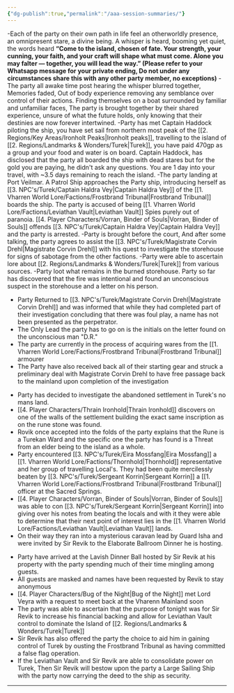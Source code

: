 ```yaml
---
{"dg-publish":true,"permalink":"/aaa-session-summaries/"}
---
```




<div class="transclusion internal-embed is-loaded"><div class="markdown-embed">



-Each of the party on their own path in life feel an otherworldly presence, an omnipresent stare, a divine being. A whisper is heard, booming yet quiet, the words heard **“Come to the island, chosen of fate. Your strength, your cunning, your faith, and your craft will shape what must come. Alone you may falter — together, you will lead the way.” (Please refer to your Whatsapp message for your private ending, Do not under any circumstances share this with any other party member, no exceptions)**
-The party all awake time post hearing the whisper blurred together, Memories faded, Out of body experience removing any semblance over control of their actions. Finding themselves on a boat surrounded by familiar and unfamiliar faces, The party is brought together by their shared experience, unsure of what the future holds, only knowing that their destinies are now forever intertwined.
-Party has met Captain Haddock piloting the ship, you have set sail from northern most peak of the [[2. Regions/Key Areas/Ironholt Peaks\|Ironholt peaks]], travelling to the island of [[2. Regions/Landmarks & Wonders/Turek\|Turek]], you have paid 470gp as a group and your food and water is on board. Captain Haddock, has disclosed that the party all boarded the ship with dead stares but for the gold you are paying, he didn't ask any questions. You are 1 day into your travel, with ~3.5 days remaining to reach the island.
-The party landing at Port Veilmar. A Patrol Ship approaches the Party ship, introducing herself as [[3. NPC's/Turek/Captain Haldra Vey\|Captain Haldra Vey]] of the [[1. Vharren World Lore/Factions/Frostbrand Tribunal\|Frostbrand Tribunal]] boards the ship. The party is accused of being [[1. Vharren World Lore/Factions/Leviathan Vault\|Leviathan Vault]] Spies purely out of paranoia. [[4. Player Characters/Vorran, Binder of Souls\|Vorran, Binder of Souls]] offends [[3. NPC's/Turek/Captain Haldra Vey\|Captain Haldra Vey]] and the party is arrested.
-Party is brought before the court, And after some talking, the party agrees to assist the [[3. NPC's/Turek/Magistrate Corvin Drehl\|Magistrate Corvin Drehl]] with his quest to investigate the storehouse for signs of sabotage from the other factions.
-Party were able to ascertain lore about [[2. Regions/Landmarks & Wonders/Turek\|Turek]] from various sources.
-Party loot what remains in the burned storehouse. Party so far has discovered that the fire was intentional and found an unconscious suspect in the storehouse and a letter on his person.

</div></div>


<div class="transclusion internal-embed is-loaded"><div class="markdown-embed">



- Party Returned to [[3. NPC's/Turek/Magistrate Corvin Drehl\|Magistrate Corvin Drehl]] and was informed that while they had completed part of their investigation concluding that there was foul play, a name has not been presented as the perpetrator. 
- The Only Lead the party has to go on is the initials on the letter found on the unconscious man "D.R."
- The party are currently in the process of acquiring wares from the [[1. Vharren World Lore/Factions/Frostbrand Tribunal\|Frostbrand Tribunal]] armourer
- The Party have also received back all of their starting gear and struck a preliminary deal with Magistrate Corvin Drehl to have free passage back to the mainland upon completion of the investigation

</div></div>


<div class="transclusion internal-embed is-loaded"><div class="markdown-embed">



- Party has decided to investigate the abandoned settlement in Turek's no mans land.
- [[4. Player Characters/Thrain Ironhold\|Thrain Ironhold]] discovers on one of the walls of the settlement building the exact same inscription as on the rune stone was found.
- Rovik once accepted into the folds of the party explains that the Rune is a Turekan Ward and the specific one the party has found is a Threat from an elder being to the island as a whole.
- Party encountered [[3. NPC's/Turek/Eira Mossfang\|Eira Mossfang]] a [[1. Vharren World Lore/Factions/Thornhold\|Thornhold]] representative and her group of travelling Local's. They had been quite mercilessly beaten by [[3. NPC's/Turek/Sergeant Korrin\|Sergeant Korrin]] a [[1. Vharren World Lore/Factions/Frostbrand Tribunal\|Frostbrand Tribunal]] officer at the Sacred Springs.
- [[4. Player Characters/Vorran, Binder of Souls\|Vorran, Binder of Souls]] was able to con [[3. NPC's/Turek/Sergeant Korrin\|Sergeant Korrin]] into giving over his notes from beating the locals and with it they were able to determine that their next point of interest lies in the [[1. Vharren World Lore/Factions/Leviathan Vault\|Leviathan Vault]] lands.
- On their way they ran into a mysterious caravan lead by Guard Isha and were invited by Sir Revik to the Elaborate Ballroom Dinner he is hosting.

</div></div>


<div class="transclusion internal-embed is-loaded"><div class="markdown-embed">



- Party have arrived at the Lavish Dinner Ball hosted by Sir Revik at his property with the party spending much of their time mingling among guests. 
- All guests are masked and names have been requested by Revik to stay anonymous
- [[4. Player Characters/Bug of the Night\|Bug of the Night]] met Lord Veyra with a request to meet back at the Vharenn Mainland soon
- The party was able to ascertain that the purpose of tonight was for Sir Revik to increase his financial backing and allow for Leviathan Vault control to dominate the Island of [[2. Regions/Landmarks & Wonders/Turek\|Turek]]
- Sir Revik has also offered the party the choice to aid him in gaining control of Turek by ousting the Frostbrand Tribunal as having committed a false flag operation.
- If the Leviathan Vault and Sir Revik are able to consolidate power on Turek, Then Sir Revik will bestow upon the party a Large Sailing Ship with the party now carrying the deed to the ship as security.

</div></div>


---
